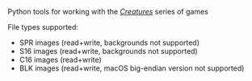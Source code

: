 Python tools for working with the [_Creatures_](https://creatures.wiki/) series of games

File types supported:
- SPR images (read+write, backgrounds not supported)
- S16 images (read+write, backgrounds not supported)
- C16 images (read+write)
- BLK images (read+write, macOS big-endian version not supported)
